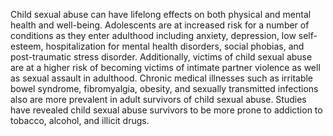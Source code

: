 Child sexual abuse can have lifelong effects on both physical and mental health and well-being. Adolescents are at increased risk for a number of conditions as they enter adulthood including anxiety, depression, low self-esteem, hospitalization for mental health disorders, social phobias, and post-traumatic stress disorder. Additionally, victims of child sexual abuse are at a higher risk of becoming victims of intimate partner violence as well as sexual assault in adulthood. Chronic medical illnesses such as irritable bowel syndrome, fibromyalgia, obesity, and sexually transmitted infections also are more prevalent in adult survivors of child sexual abuse. Studies have revealed child sexual abuse survivors to be more prone to addiction to tobacco, alcohol, and illicit drugs.